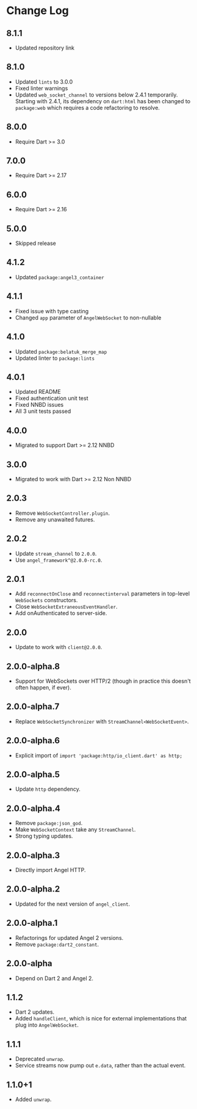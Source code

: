 # Change Log

## 8.1.1

* Updated repository link

## 8.1.0

* Updated `lints` to 3.0.0
* Fixed linter warnings
* Updated `web_socket_channel` to versions below 2.4.1 temporarily. Starting with 2.4.1, its dependency on `dart:html` has been changed to `package:web` which requires a code refactoring to resolve.

## 8.0.0

* Require Dart >= 3.0

## 7.0.0

* Require Dart >= 2.17

## 6.0.0

* Require Dart >= 2.16

## 5.0.0

* Skipped release

## 4.1.2

* Updated `package:angel3_container`

## 4.1.1

* Fixed issue with type casting
* Changed `app` parameter of `AngelWebSocket` to non-nullable

## 4.1.0

* Updated `package:belatuk_merge_map`
* Updated linter to `package:lints`

## 4.0.1

* Updated README
* Fixed authentication unit test
* Fixed NNBD issues
* All 3 unit tests passed

## 4.0.0

* Migrated to support Dart >= 2.12 NNBD

## 3.0.0

* Migrated to work with Dart >= 2.12 Non NNBD

## 2.0.3

* Remove `WebSocketController.plugin`.
* Remove any unawaited futures.

## 2.0.2

* Update `stream_channel` to `2.0.0`.
* Use `angel_framework^@2.0.0-rc.0`.

## 2.0.1

* Add `reconnectOnClose` and `reconnectinterval` parameters in top-level `WebSockets` constructors.
* Close `WebSocketExtraneousEventHandler`.
* Add onAuthenticated to server-side.

## 2.0.0

* Update to work with `client@2.0.0`.

## 2.0.0-alpha.8

* Support for WebSockets over HTTP/2 (though in practice this doesn't often happen, if ever).

## 2.0.0-alpha.7

* Replace `WebSocketSynchronizer` with `StreamChannel<WebSocketEvent>`.

## 2.0.0-alpha.6

* Explicit import of `import 'package:http/io_client.dart' as http;`

## 2.0.0-alpha.5

* Update `http` dependency.

## 2.0.0-alpha.4

* Remove `package:json_god`.
* Make `WebSocketContext` take any `StreamChannel`.
* Strong typing updates.

## 2.0.0-alpha.3

* Directly import Angel HTTP.

## 2.0.0-alpha.2

* Updated for the next version of `angel_client`.

## 2.0.0-alpha.1

* Refactorings for updated Angel 2 versions.
* Remove `package:dart2_constant`.

## 2.0.0-alpha

* Depend on Dart 2 and Angel 2.

## 1.1.2

* Dart 2 updates.
* Added `handleClient`, which is nice for external implementations
that plug into `AngelWebSocket`.

## 1.1.1

* Deprecated `unwrap`.
* Service streams now pump out `e.data`, rather than the actual event.

## 1.1.0+1

* Added `unwrap`.
